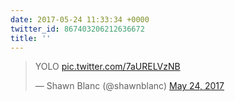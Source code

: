 ```yaml
---
date: 2017-05-24 11:33:34 +0000
twitter_id: 867403206212636672
title: ''
---
```


<blockquote class="twitter-tweet"><p lang="es" dir="ltr">YOLO <a href="https://t.co/7aURELVzNB">pic.twitter.com/7aURELVzNB</a></p>&mdash; Shawn Blanc (@shawnblanc) <a href="https://twitter.com/shawnblanc/status/867377097416863744?ref_src=twsrc%5Etfw">May 24, 2017</a></blockquote>
<script async src="https://platform.twitter.com/widgets.js" charset="utf-8"></script>
